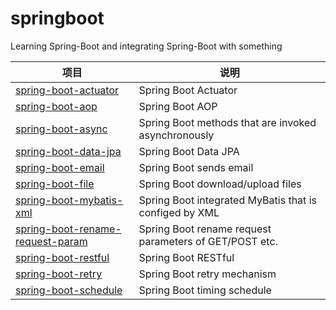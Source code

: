 # springboot
Learning Spring-Boot and integrating Spring-Boot with something

项目 | 说明
---|---
[spring-boot-actuator](https://github.com/GatsbyNewton/spring-boot/tree/master/spring-boot-actuator) | Spring Boot Actuator
[spring-boot-aop](https://github.com/GatsbyNewton/spring-boot/tree/master/spring-boot-aop) | Spring Boot AOP
[spring-boot-async](https://github.com/GatsbyNewton/spring-boot/tree/master/spring-boot-async) | Spring Boot methods that are invoked asynchronously
[spring-boot-data-jpa](https://github.com/GatsbyNewton/spring-boot/tree/master/spring-boot-data-jpa) | Spring Boot Data JPA
[spring-boot-email](https://github.com/GatsbyNewton/spring-boot/tree/master/spring-boot-email) | Spring Boot sends email
[spring-boot-file](https://github.com/GatsbyNewton/spring-boot/tree/master/spring-boot-file) | Spring Boot download/upload files
[spring-boot-mybatis-xml](https://github.com/GatsbyNewton/spring-boot/tree/master/spring-boot-mybatis-xml) | Spring Boot integrated MyBatis that is configed by XML
[spring-boot-rename-request-param](https://github.com/GatsbyNewton/spring-boot/tree/master/spring-boot-rename-request-param) | Spring Boot rename request parameters of GET/POST etc. 
[spring-boot-restful](https://github.com/GatsbyNewton/spring-boot/tree/master/spring-boot-restful) | Spring Boot RESTful
[spring-boot-retry](https://github.com/GatsbyNewton/spring-boot/tree/master/spring-boot-retry) | Spring Boot retry mechanism
[spring-boot-schedule](https://github.com/GatsbyNewton/spring-boot/tree/master/pring-boot-schedule) | Spring Boot timing schedule
